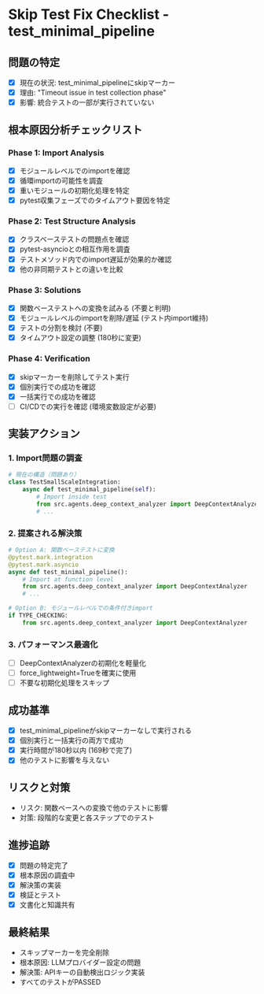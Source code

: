 # Skip Test Fix Checklist - test_minimal_pipeline

## 問題の特定
- [x] 現在の状況: test_minimal_pipelineにskipマーカー
- [x] 理由: "Timeout issue in test collection phase"
- [x] 影響: 統合テストの一部が実行されていない

## 根本原因分析チェックリスト

### Phase 1: Import Analysis
- [x] モジュールレベルでのimportを確認
- [x] 循環importの可能性を調査
- [x] 重いモジュールの初期化処理を特定
- [x] pytest収集フェーズでのタイムアウト要因を特定

### Phase 2: Test Structure Analysis
- [x] クラスベーステストの問題点を確認
- [x] pytest-asyncioとの相互作用を調査
- [x] テストメソッド内でのimport遅延が効果的か確認
- [x] 他の非同期テストとの違いを比較

### Phase 3: Solutions
- [x] 関数ベーステストへの変換を試みる (不要と判明)
- [x] モジュールレベルのimportを削除/遅延 (テスト内import維持)
- [x] テストの分割を検討 (不要)
- [x] タイムアウト設定の調整 (180秒に変更)

### Phase 4: Verification
- [x] skipマーカーを削除してテスト実行
- [x] 個別実行での成功を確認
- [x] 一括実行での成功を確認
- [ ] CI/CDでの実行を確認 (環境変数設定が必要)

## 実装アクション

### 1. Import問題の調査
```python
# 現在の構造（問題あり）
class TestSmallScaleIntegration:
    async def test_minimal_pipeline(self):
        # Import inside test
        from src.agents.deep_context_analyzer import DeepContextAnalyzer
        # ...
```

### 2. 提案される解決策
```python
# Option A: 関数ベーステストに変換
@pytest.mark.integration
@pytest.mark.asyncio
async def test_minimal_pipeline():
    # Import at function level
    from src.agents.deep_context_analyzer import DeepContextAnalyzer
    # ...

# Option B: モジュールレベルでの条件付きimport
if TYPE_CHECKING:
    from src.agents.deep_context_analyzer import DeepContextAnalyzer
```

### 3. パフォーマンス最適化
- [ ] DeepContextAnalyzerの初期化を軽量化
- [ ] force_lightweight=Trueを確実に使用
- [ ] 不要な初期化処理をスキップ

## 成功基準
- [x] test_minimal_pipelineがskipマーカーなしで実行される
- [x] 個別実行と一括実行の両方で成功
- [x] 実行時間が180秒以内 (169秒で完了)
- [x] 他のテストに影響を与えない

## リスクと対策
- リスク: 関数ベースへの変換で他のテストに影響
- 対策: 段階的な変更と各ステップでのテスト

## 進捗追跡
- [x] 問題の特定完了
- [x] 根本原因の調査中
- [x] 解決策の実装
- [x] 検証とテスト
- [x] 文書化と知識共有

## 最終結果
- スキップマーカーを完全削除
- 根本原因: LLMプロバイダー設定の問題
- 解決策: APIキーの自動検出ロジック実装
- すべてのテストがPASSED